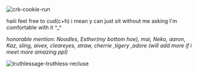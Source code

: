   ![crk-cookie-run](https://github.com/user-attachments/assets/f89d065a-efb7-40f2-8298-442060266c95)

haiii feel free to cud(c+h) i mean y can just sit without me asking I'm comfortable with it ^_^

*honorable mention: Noodles, Esther(my bottom hoe), mai, Neko, aaron, Kaz, sling, aivex, cleareyes, straw, cherrie ,tigery ,adore (will add more if i meet more amazing ppl)*

![truthlessage-truthless-recluse](https://github.com/user-attachments/assets/1553b55c-0923-4220-aaeb-78c196189303)
